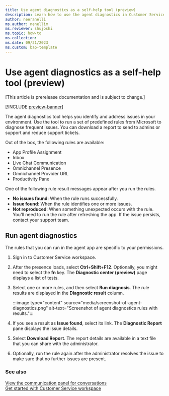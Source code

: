 ```yaml
---
title: Use agent diagnostics as a self-help tool (preview)
description: Learn how to use the agent diagnostics in Customer Service workspace as a self-help tool to identify and share issues with your administrator for quick resolutions.
author: neeranelli
ms.author: nenellim
ms.reviewer: shujoshi
ms.topic: how-to
ms.collection:
ms.date: 09/21/2023
ms.custom: bap-template
---
```


# Use agent diagnostics as a self-help tool (preview)

[This article is prerelease documentation and is subject to change.]

[!INCLUDE [preview-banner](../shared-content/shared/preview-includes/preview-note.md)]

The agent diagnostics tool helps you identify and address issues in your environment. Use the tool to run a set of predefined rules from Microsoft to diagnose frequent issues. You can download a report to send to admins or support and reduce support tickets.

Out of the box, the following rules are available:

- App Profile Assignment
- Inbox
- Live Chat Communication
- Omnichannel Presence
- Omnichannel Provider URL
- Productivity Pane

One of the following rule result messages appear after you run the rules.

- **No issues found**: When the rule runs successfully.
- **Issue found**: When the rule identifies one or more issues.
- **Not reproduced**: When something unexpected occurs with the rule. You'll need to run the rule after refreshing the app. If the issue persists, contact your support team.
 
## Run agent diagnostics

The rules that you can run in the agent app are specific to your permissions.

1. Sign in to Customer Service workspace.
1. After the presence loads, select **Ctrl**+**Shift**+**F12**. Optionally, you might need to select the **fn** key. The **Diagnostic center (preview)** page displays a list of tests.
1. Select one or more rules, and then select **Run diagnosis**. The rule results are displayed in the **Diagnostic result** column.

   :::image type="content" source="media/screenshot-of-agent-diagnostics.png" alt-text="Screenshot of agent diagnostics rules with results.":::

1. If you see a result as **Issue found**, select its link. The **Diagnostic Report** pane displays the issue details.
1. Select **Download Report**. The report details are available in a text file that you can share with the administrator.
1. Optionally, run the rule again after the administrator resolves the issue to make sure that no further issues are present.

### See also

[View the communication panel for conversations](oc-conversation-control.md)  
[Get started with Customer Service workspace](../csw-overview.md)  


 

